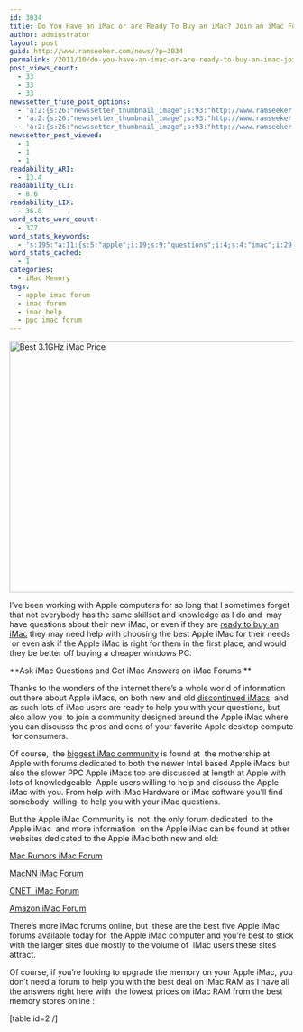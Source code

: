 ```yaml
---
id: 3034
title: Do You Have an iMac or are Ready To Buy an iMac? Join an iMac Forum To Learn More
author: adminstrator
layout: post
guid: http://www.ramseeker.com/news/?p=3034
permalink: /2011/10/do-you-have-an-imac-or-are-ready-to-buy-an-imac-join-an-imac-forum-to-learn-more/
post_views_count:
  - 33
  - 33
  - 33
newssetter_tfuse_post_options:
  - 'a:2:{s:26:"newssetter_thumbnail_image";s:93:"http://www.ramseeker.com/wp-content/uploads/2011/06/Screen-shot-2011-06-28-at-11.59.44-AM.png";s:24:"newssetter_disable_image";s:4:"true";}'
  - 'a:2:{s:26:"newssetter_thumbnail_image";s:93:"http://www.ramseeker.com/wp-content/uploads/2011/06/Screen-shot-2011-06-28-at-11.59.44-AM.png";s:24:"newssetter_disable_image";s:4:"true";}'
  - 'a:2:{s:26:"newssetter_thumbnail_image";s:93:"http://www.ramseeker.com/wp-content/uploads/2011/06/Screen-shot-2011-06-28-at-11.59.44-AM.png";s:24:"newssetter_disable_image";s:4:"true";}'
newssetter_post_viewed:
  - 1
  - 1
  - 1
readability_ARI:
  - 13.4
readability_CLI:
  - 8.6
readability_LIX:
  - 36.8
word_stats_word_count:
  - 377
word_stats_keywords:
  - 's:195:"a:11:{s:5:"apple";i:19;s:9:"questions";i:4;s:4:"imac";i:29;s:4:"help";i:6;s:4:"best";i:5;s:6:"forums";i:4;s:5:"imacs";i:4;s:5:"users";i:3;s:9:"community";i:3;s:9:"dedicated";i:3;s:5:"forum";i:6;}";'
word_stats_cached:
  - 1
categories:
  - iMac Memory
tags:
  - apple imac forum
  - imac forum
  - imac help
  - ppc imac forum
---
```

[<img class="size-full wp-image-2299 alignnone" title="Best Deal on Apple iMac" src="http://www.ramseeker.com/wp-content/uploads/2011/06/Screen-shot-2011-06-28-at-11.59.44-AM.png" alt="Best 3.1GHz iMac Price" width="531" height="445" />][1]

I&#8217;ve been working with Apple computers for so long that I sometimes forget that not everybody has the same skillset and knowledge as I do and  may have questions about their new iMac, or even if they are [ready to buy an iMac][1] they may need help with choosing the best Apple iMac for their needs  or even ask if the Apple iMac is right for them in the first place, and would they be better off buying a cheaper windows PC.

**Ask iMac Questions and Get iMac Answers on iMac Forums **

Thanks to the wonders of the internet there&#8217;s a whole world of information out there about Apple iMacs, on both new and old [discontinued iMacs][2]  and as such lots of iMac users are ready to help you with your questions, but also allow you  to join a community designed around the Apple iMac where you can discusss the pros and cons of your favorite Apple desktop compute  for consumers.

Of course,  the [biggest iMac community][3] is found at  the mothership at Apple with forums dedicated to both the newer Intel based Apple iMacs but also the slower PPC Apple iMacs too are discussed at length at Apple with lots of knowledgeable  Apple users willing to help and discuss the Apple iMac with you. From help with iMac Hardware or iMac software you&#8217;ll find somebody  willing  to help you with your iMac questions.

But the Apple iMac Community is  not  the only forum dedicated  to the Apple iMac  and more information  on the Apple iMac can be found at other websites dedicated to the Apple iMac both new and old:

[Mac Rumors iMac Forum][4]

[MacNN iMac Forum][5]

[CNET  iMac Forum][6]

[Amazon iMac Forum][7]

There&#8217;s more iMac forums online, but  these are the best five Apple iMac forums available today for  the Apple iMac computer and you&#8217;re best to stick with the larger sites due mostly to the volume of  iMac users these sites attract.

Of course, if you&#8217;re looking to upgrade the memory on your Apple iMac, you don&#8217;t need a forum to help you with the best deal on iMac RAM as I have all the answers right here with  the lowest prices on iMac RAM from the best memory stores online :

[table id=2 /]

&nbsp;

&nbsp;

 [1]: http://www.amazon.com/gp/product/B004YKXGIK/ref=as_li_ss_tl?ie=UTF8&tag=ramseeker-20&linkCode=as2&camp=217145&creative=399373&creativeASIN=B004YKXGIK
 [2]: http://www.lowendmac.com
 [3]: https://discussions.apple.com/community/desktop_computers/imac_intel?view=discussions&tagSet=1049
 [4]: http://forums.macrumors.com/ "mac rumors iMac forum"
 [5]: http://forums.macnn.com/imac-emac-and-mac-mini/ "Mac NN iMac Forums"
 [6]: http://forums.cnet.com/7723-21564_102-350901.html "CNET iMac Forum"
 [7]: http://www.amazon.com/forum/imac?_encoding=UTF8&cdOpenPostBox=1 "Amazon iMac Forum"